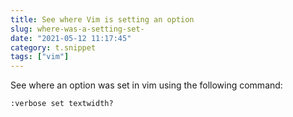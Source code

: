 ```yaml
---
title: See where Vim is setting an option
slug: where-was-a-setting-set-
date: "2021-05-12 11:17:45"
category: t.snippet
tags: ["vim"]
---
```


See where an option was set in vim using the following command:

`:verbose set textwidth?`

